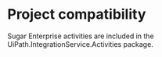 ﻿# Project compatibility

Sugar Enterprise activities are included in the
                UiPath.IntegrationService.Activities package.




|  |
| ---
